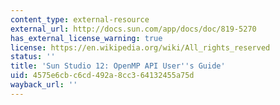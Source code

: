 ```yaml
---
content_type: external-resource
external_url: http://docs.sun.com/app/docs/doc/819-5270
has_external_license_warning: true
license: https://en.wikipedia.org/wiki/All_rights_reserved
status: ''
title: 'Sun Studio 12: OpenMP API User''s Guide'
uid: 4575e6cb-c6cd-492a-8cc3-64132455a75d
wayback_url: ''
---
```

